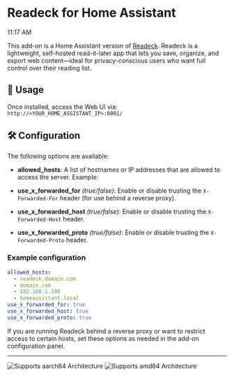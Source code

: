 # Readeck for Home Assistant

11:17 AM

This add-on is a Home Assistant version of [Readeck](https://codeberg.org/readeck/readeck). Readeck is a lightweight, self-hosted read-it-later app that lets you save, organize, and export web content—ideal for privacy-conscious users who want full control over their reading list.

## 🔗 Usage

Once installed, access the Web UI via:
`http://<YOUR_HOME_ASSISTANT_IP>:8001/`

## 🛠️ Configuration

The following options are available:

- **allowed_hosts**:
  A list of hostnames or IP addresses that are allowed to access the server. Example:

- **use_x_forwarded_for** _(true/false)_:
  Enable or disable trusting the `X-Forwarded-For` header (for use behind a reverse proxy).

- **use_x_forwarded_host** _(true/false)_:
  Enable or disable trusting the `X-Forwarded-Host` header.

- **use_x_forwarded_proto** _(true/false)_:
  Enable or disable trusting the `X-Forwarded-Proto` header.

### Example configuration

```yaml
allowed_hosts:
  - readeck.domain.com
  - domain.com
  - 192.168.1.100
  - homeassistant.local
use_x_forwarded_for: true
use_x_forwarded_host: true
use_x_forwarded_proto: true
```

If you are running Readeck behind a reverse proxy or want to restrict access to certain hosts, set these options as needed in the add-on configuration panel.

---

![Supports aarch64 Architecture][aarch64-shield]
![Supports amd64 Architecture][amd64-shield]

[aarch64-shield]: https://img.shields.io/badge/aarch64-yes-green.svg
[amd64-shield]: https://img.shields.io/badge/amd64-yes-green.svg
